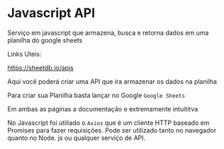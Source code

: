 # Javascript API

Serviço em javascript que armazena, busca e retorna  dados em uma planilha do google sheets

Links Uteis:

https://sheetdb.io/apis

Aqui você poderá criar uma API que ira armazenar os dados na planilha

Para criar sua Planilha basta lançar no Google `Google Sheets`

Em ambas as paginas a documentação e extremamente intuititva

No Javascript foi utiliado o `Axios` que  é um cliente HTTP baseado em Promises para fazer requisições. Pode ser utilizado tanto no navegador quanto no Node. js ou qualquer serviço de API.
